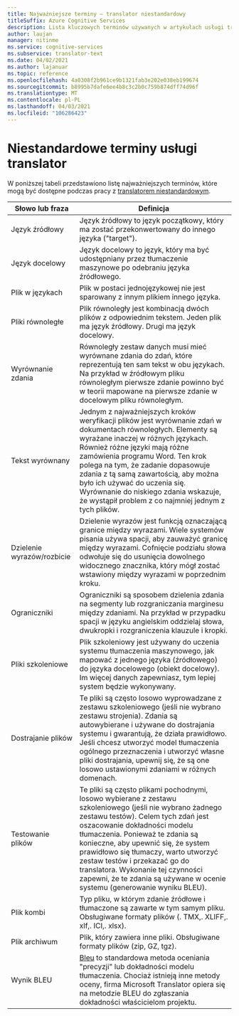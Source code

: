 ```yaml
---
title: Najważniejsze terminy — translator niestandardowy
titleSuffix: Azure Cognitive Services
description: Lista kluczowych terminów używanych w artykułach usługi translatory niestandardowe.
author: laujan
manager: nitinme
ms.service: cognitive-services
ms.subservice: translator-text
ms.date: 04/02/2021
ms.author: lajanuar
ms.topic: reference
ms.openlocfilehash: 4a0308f2b961ce9b1321fab3e202e038eb199674
ms.sourcegitcommit: b8995b7dafe6ee4b8c3c2b0c759b874dff74d96f
ms.translationtype: MT
ms.contentlocale: pl-PL
ms.lasthandoff: 04/03/2021
ms.locfileid: "106286423"
---
```

# <a name="custom-translator-key-terms"></a>Niestandardowe terminy usługi translator

W poniższej tabeli przedstawiono listę najważniejszych terminów, które mogą być dostępne podczas pracy z [translatorem niestandardowym](https://portal.customtranslator.azure.ai).

| Słowo lub fraza|Definicja|
|------------------|-----------|
| Język źródłowy | Język źródłowy to język początkowy, który ma zostać przekonwertowany do innego języka ("target").|
| Język docelowy| Język docelowy to język, który ma być udostępniany przez tłumaczenie maszynowe po odebraniu języka źródłowego. |
| Plik w językach | Plik w postaci jednojęzykowej nie jest sparowany z innym plikiem innego języka. |
| Pliki równoległe | Plik równoległy jest kombinacją dwóch plików z odpowiednim tekstem. Jeden plik ma język źródłowy. Drugi ma język docelowy.|
| Wyrównanie zdania| Równoległy zestaw danych musi mieć wyrównane zdania do zdań, które reprezentują ten sam tekst w obu językach. Na przykład w źródłowym pliku równoległym pierwsze zdanie powinno być w teorii mapowane na pierwsze zdanie w docelowym pliku równoległym.|
| Tekst wyrównany | Jednym z najważniejszych kroków weryfikacji plików jest wyrównanie zdań w dokumentach równoległych. Elementy są wyrażane inaczej w różnych językach. Również różne języki mają różne zamówienia programu Word. Ten krok polega na tym, że zadanie dopasowuje zdania z tą samą zawartością, aby można było ich używać do uczenia się. Wyrównanie do niskiego zdania wskazuje, że wystąpił problem z co najmniej jednym z tych plików. |
| Dzielenie wyrazów/rozbicie | Dzielenie wyrazów jest funkcją oznaczającą granice między wyrazami. Wiele systemów pisania używa spacji, aby zauważyć granicę między wyrazami. Cofnięcie podziału słowa odwołuje się do usunięcia dowolnego widocznego znacznika, który mógł zostać wstawiony między wyrazami w poprzednim kroku. |
| Ograniczniki   | Ograniczniki są sposobem dzielenia zdania na segmenty lub rozgraniczania marginesu między zdaniami. Na przykład w przypadku spacji w języku angielskim oddzielaj słowa, dwukropki i rozgraniczenia klauzule i kropki. |
| Pliki szkoleniowe | Plik szkoleniowy jest używany do uczenia systemu tłumaczenia maszynowego, jak mapować z jednego języka (źródłowego) do języka docelowego (obiekt docelowy). Im więcej danych zapewniasz, tym lepiej system będzie wykonywany. |
| Dostrajanie plików | Te pliki są często losowo wyprowadzane z zestawu szkoleniowego (jeśli nie wybrano zestawu strojenia). Zdania są autowybierane i używane do dostrajania systemu i gwarantują, że działa prawidłowo. Jeśli chcesz utworzyć model tłumaczenia ogólnego przeznaczenia i utworzyć własne pliki dostrajania, upewnij się, że są one losowo ustawionymi zdaniami w różnych domenach. |
| Testowanie plików| Te pliki są często plikami pochodnymi, losowo wybierane z zestawu szkoleniowego (jeśli nie wybrano żadnego zestawu testów). Celem tych zdań jest oszacowanie dokładności modelu tłumaczenia. Ponieważ te zdania są konieczne, aby upewnić się, że system prawidłowo się tłumaczy, warto utworzyć zestaw testów i przekazać go do translatora. Wykonanie tej czynności zapewni, że te zdania są używane w ocenie systemu (generowanie wyniku BLEU).   |
| Plik kombi   | Typ pliku, w którym zdanie źródłowe i tłumaczone są zawarte w tym samym pliku. Obsługiwane formaty plików (. TMX,. XLIFF,. xlf,. ICI,. xlsx). |
| Plik archiwum | Plik, który zawiera inne pliki. Obsługiwane formaty plików (zip, GZ, tgz).  |
| Wynik BLEU   | [Bleu](what-is-bleu-score.md) to standardowa metoda oceniania "precyzji" lub dokładności modelu tłumaczenia. Chociaż istnieją inne metody oceny, firma Microsoft Translator opiera się na metodzie BLEU do zgłaszania dokładności właścicielom projektu.
